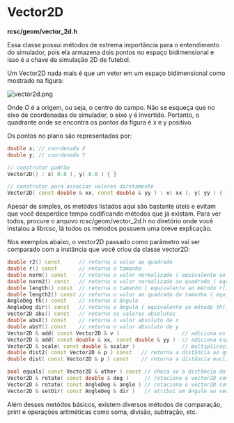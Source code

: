 # Vector2D

**rcsc/geom/vector_2d.h**

Essa classe possui métodos de extrema importância para o entendimento do simulador, pois ela armazena dois pontos no espaço bidimensional e isso é a chave da simulação 2D de futebol.

Um Vector2D nada mais é que um vetor em um espaço bidimensional como mostrado na figura:

![vector2d.png](https://github.com/RoboCup2D/tutorial/raw/master/images/vector2d.png)

Onde _O_ é a origem, ou seja, o centro do campo. Não se esqueça que no eixo de coordenadas do simulador, o eixo y é invertido. Portanto, o quadrante onde se encontra os pontos da figura é x e y positivo.

Os pontos no plano são representados por:
```cpp
double x; // coordenada X
double y; // coordenada Y

// construtor padrão
Vector2D() : x( 0.0 ), y( 0.0 ) { }

// construtor para associar valores diretamente
Vector2D( const double & xx, const double & yy ) : x( xx ), y( yy ) { }
```

Apesar de simples, os metódos listados aqui são bastante úteis e evitam que você desperdice tempo codificando métodos que já existam. Para ver todos, procure o arquivo rcsc/geom/vector_2d.h no diretório onde você instalou a librcsc, lá todos os métodos possuem uma breve explicação.

Nos exemplos abaixo, o vector2D passado como parâmetro vai ser comparado com a instância que você criou da classe vector2D:

```cpp
double r2() const      // retorna o valor ao quadrado
double r() const       // retorna o tamanho
double norm() const    // retorna o valor normalizado ( equivalente ao método r() )
double norm2() const   // retorna o valor normalizado ao quadrado ( equivalente ao método r2() )
double length() const  // retorna o tamanho ( equivalente ao método r() )
double length2() const // retorna o valor ao quadrado do tamanho ( equivalente ao método r2() )
AngleDeg th() const    // retorna o ângulo
AngleDeg dir() const   // retorna o ângulo ( equivalente ao método th() )
Vector2D abs() const   // retorna os valores absolutos
double absX() const    // retorna o valor absoluto de x
double absY() const    // retorna o valor absoluto de y
Vector2D & add( const Vector2D & v )                    // adiciona os valores x e y de v ao vetor
Vector2D & add( const double & xx, const double & yy )  // adiciona específicos valores para x e y
Vector2D & scale( const double & scalar )               // multiplicação de x e y por escalar
double dist2( const Vector2D & p ) const   // retorna a distância ao quadrado com o ponto 'p' (x1-x2)² + (y1-y2)²
double dist( const Vector2D & p ) const    // retorna a distância euclidiana com o ponto 'p' √((x1-x2)² + (y1-y2)²)

bool equals( const Vector2D & other ) const // checa se a distância do vector2D é exatamente idêntico ao outro
Vector2D & rotate( const double & deg )     // rotaciona o vector2D com o valor do ângulo 'deg' (retorna a referência)
Vector2D & rotate( const AngleDeg & angle ) // rotaciona o vector2D com o ângulo do tipo AngleDeg (retorna um novo vector2D)
Vector2D & setDir( const AngleDeg & dir )   // atribui um ângulo ao vector2D
```

Além desses metódos básicos, existem diversos métodos de comparação, print e operações aritméticas como soma, divisão, subtração, etc.
